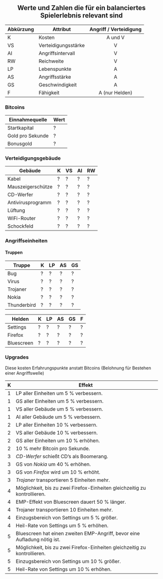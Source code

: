 ## <center> Werte und Zahlen die für ein balanciertes Spielerlebnis relevant sind </center>

Abkürzung  |  Attribut                     | Angriff / Verteidigung
-----------|-------------------------------|:----------------------:
K          | Kosten                        | A und V
VS         | Verteidigungsstärke           | V
AI         | Angriffsintervall             | V
RW         | Reichweite                    | V
LP         | Lebenspunkte                  | A
AS         | Angriffsstärke                | A
GS         | Geschwindigkeit               | A
F          | Fähigkeit                     | A (nur Helden)

### Bitcoins

Einnahmequelle   |  Wert
-----------------|--------
Startkapital     |    ?
Gold pro Sekunde |    ?
Bonusgold        |    ?

### Verteidigungsgebäude

Gebäude                  |  K  |  VS  |  AI |  RW |
-------------------------|-----|------|-----|-----|
Kabel                    |  ?  |   ?  |  ?  |  ?  |
Mauszeigerschütze        |  ?  |   ?  |  ?  |  ?  |
CD-Werfer                |  ?  |   ?  |  ?  |  ?  |
Antivirusprogramm        |  ?  |   ?  |  ?  |  ?  |
Lüftung                  |  ?  |   ?  |  ?  |  ?  |
WiFi-Router              |  ?  |   ?  |  ?  |  ?  |
Schockfeld               |  ?  |   ?  |  ?  |  ?  |


### Angriffseinheiten
#### Truppen

Truppe        |  K  |  LP  |  AS |  GS |
--------------|-----|------|-----|-----|
Bug           |  ?  |   ?  |  ?  |  ?  |
Virus         |  ?  |   ?  |  ?  |  ?  |
Trojaner      |  ?  |   ?  |  ?  |  ?  |
Nokia         |  ?  |   ?  |  ?  |  ?  |
Thunderbird   |  ?  |   ?  |  ?  |  ?  |


Helden      |  K  |  LP  |  AS |  GS |  F  |
------------|-----|------|-----|-----|-----|
Settings    |  ?  |   ?  |  ?  |  ?  |  ?  |
Firefox     |  ?  |   ?  |  ?  |  ?  |  ?  |
Bluescreen  |  ?  |   ?  |  ?  |  ?  |  ?  |

### Upgrades
Diese kosten Erfahrungspunkte anstatt Bitcoins (Belohnung für Bestehen einer Angriffswelle)

K   | Effekt
----|-------------
1   | LP aller Einheiten um 5 % verbessern.
1   | GS aller Einheiten um 5 % verbessern.
1   | VS aller Gebäude um 5 % verbessern.
1   | AI aller Gebäude um 5 % verbessern.
2   | LP aller Einheiten 10 % verbessern.
2   | VS aller Gebäude 10 % verbessern.
2   | GS aller Einheiten um 10 % erhöhen.
2   | 10 % mehr Bitcoin pro Sekunde.
3   | _CD-Werfer_ schießt CD’s als Boomerang.
3   | GS von _Nokia_ um 40 % erhöhen.
3   | GS von _Firefox_ wird um 10 % erhöht.
3   | _Trojaner_ transportieren 5 Einheiten mehr.
4   | Möglichkeit, bis zu zwei Firefox-Einheiten gleichzeitig zu kontrollieren.
4   | EMP-Effekt von Bluescreen dauert 50 % länger.
4   | Trojaner transportieren 10 Einheiten mehr.
4   | Einzugsbereich von Settings um 5 % größer.
4   | Heil-Rate von Settings um 5 % erhöhen.
5   | Bluescreen hat einen zweiten EMP-Angriff, bevor eine Aufladung nötig ist.
5   | Möglichkeit, bis zu zwei Firefox-Einheiten gleichzeitig zu kontrollieren.
5   | Einzugsbereich von Settings um 10 % größer.
5   | Heil-Rate von Settings um 10 % erhöhen.

